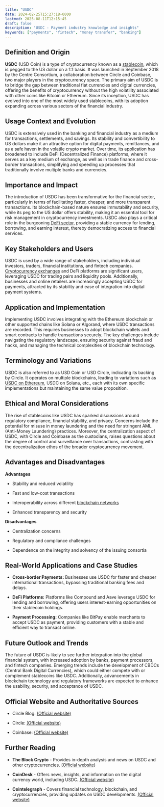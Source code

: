 ```yaml
---
title: "USDC"
date: 2024-02-25T15:27:18+0000
lastmod: 2025-08-11T12:15:45
draft: false
description: "USDC - Payment industry knowledge and insights"
keywords: ["payments", "fintech", "money transfer", "banking"]
---
```


## Definition and Origin

**USDC** (USD Coin) is a type of cryptocurrency known as a [stablecoin](https://faisalkhanllc.xyz/resources/payments-wiki/s/what-is-a-stablecoin/), which is pegged to the US dollar on a 1:1 basis. It was launched in September 2018 by the Centre Consortium, a collaboration between Circle and Coinbase, two major players in the cryptocurrency space. The primary aim of USDC is to bridge the gap between traditional fiat currencies and digital currencies, offering the benefits of cryptocurrency without the high volatility associated with other coins like Bitcoin or Ethereum. Since its inception, USDC has evolved into one of the most widely used stablecoins, with its adoption expanding across various sectors of the financial industry.

## Usage Context and Evolution

USDC is extensively used in the banking and financial industry as a medium for transactions, settlements, and savings. Its stability and convertibility to US dollars make it an attractive option for digital payments, remittances, and as a safe haven in the volatile crypto market. Over time, its application has broadened to include DeFi (Decentralized Finance) platforms, where it serves as a key medium of exchange, as well as in trade finance and cross-border transactions, simplifying and speeding up processes that traditionally involve multiple banks and currencies.

## Importance and Impact

The introduction of USDC has been transformative for the financial sector, particularly in terms of facilitating faster, cheaper, and more transparent transactions. Its blockchain-based nature ensures immutability and security, while its peg to the US dollar offers stability, making it an essential tool for risk management in cryptocurrency investments. USDC also plays a critical role in the burgeoning [DeFi sector](https://faisalkhanllc.xyz/resources/payments-wiki/d/decentralized-finance-defi/), providing a stable currency for lending, borrowing, and earning interest, thereby democratizing access to financial services.

## Key Stakeholders and Users

USDC is used by a wide range of stakeholders, including individual investors, traders, financial institutions, and fintech companies. [Cryptocurrency exchanges](https://faisalkhanllc.xyz/resources/payments-wiki/c/cryptocurrency-exchanges/) and DeFi platforms are significant users, leveraging USDC for trading pairs and liquidity pools. Additionally, businesses and online retailers are increasingly accepting USDC for payments, attracted by its stability and ease of integration into digital payment systems.

## Application and Implementation

Implementing USDC involves integrating with the Ethereum blockchain or other supported chains like Solana or Algorand, where USDC transactions are recorded. This requires businesses to adopt blockchain wallets and smart contracts to handle transactions securely. The key challenges include navigating the regulatory landscape, ensuring security against fraud and hacks, and managing the technical complexities of blockchain technology.

## Terminology and Variations

USDC is also referred to as USD Coin or USD Circle, indicating its backing by Circle. It operates on multiple blockchains, leading to variations such as [USDC on Ethereum](https://faisalkhanllc.xyz/resources/payments-wiki/e/ethereum-blockchain/), USDC on Solana, etc., each with its own specific implementations but maintaining the same value proposition.

## Ethical and Moral Considerations

The rise of stablecoins like USDC has sparked discussions around regulatory compliance, financial stability, and privacy. Concerns include the potential for misuse in money laundering and the need for stringent AML (Anti-Money Laundering) practices. Moreover, the centralization aspect of USDC, with Circle and Coinbase as the custodians, raises questions about the degree of control and surveillance over transactions, contrasting with the decentralization ethos of the broader cryptocurrency movement.

## Advantages and Disadvantages

**Advantages**

- Stability and reduced volatility

- Fast and low-cost transactions

- Interoperability across different [blockchain networks](https://faisalkhanllc.xyz/resources/payments-wiki/b/blockchain/)

- Enhanced transparency and security

**Disadvantages**

- Centralization concerns

- Regulatory and compliance challenges

- Dependence on the integrity and solvency of the issuing consortia

## Real-World Applications and Case Studies

- **Cross-border Payments:** Businesses use USDC for faster and cheaper international transactions, bypassing traditional banking fees and delays.

- **DeFi Platforms:** Platforms like Compound and Aave leverage USDC for lending and borrowing, offering users interest-earning opportunities on their stablecoin holdings.

- **Payment Processing:** Companies like BitPay enable merchants to accept USDC as payment, providing customers with a stable and efficient way to transact online.

## Future Outlook and Trends

The future of USDC is likely to see further integration into the global financial system, with increased adoption by banks, payment processors, and fintech companies. Emerging trends include the development of CBDCs (Central Bank Digital Currencies), which could either compete with or complement stablecoins like USDC. Additionally, advancements in blockchain technology and regulatory frameworks are expected to enhance the usability, security, and acceptance of USDC.

## Official Website and Authoritative Sources

- Circle Blog: [(Official website)](https://www.circle.com/blog)

- Circle: [(Official website)](https://www.circle.com/en/usdc)

- Coinbase: [(Official website)](https://www.coinbase.com/usdc)

## Further Reading

- **The Block Crypto** - Provides in-depth analysis and news on USDC and other cryptocurrencies. [(Official website)](https://www.theblock.co/)

- **CoinDesk** - Offers news, insights, and information on the digital currency world, including USDC. [(Official website)](https://www.coindesk.com/)

- **Cointelegraph** - Covers financial technology, blockchain, and cryptocurrencies, providing updates on USDC developments. [(Official website)](https://cointelegraph.com/)